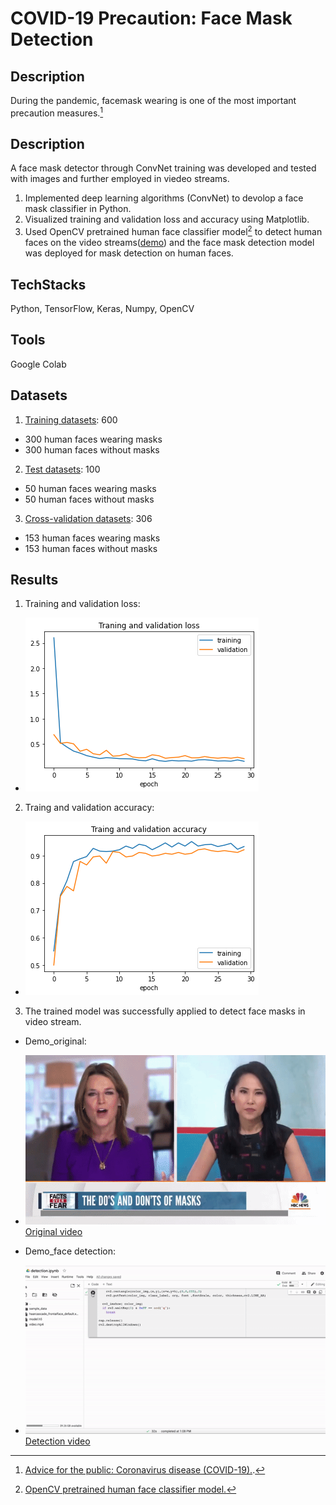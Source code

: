 # COVID-19 Precaution: Face Mask Detection
## Description
During the pandemic, facemask wearing is one of the most important precaution measures.[^1]
## Description
A face mask detector through ConvNet training was developed and tested with images and further employed in viedeo streams.
1. Implemented deep learning algorithms (ConvNet) to devolop a face mask classifier in Python.
3. Visualized training and validation loss and accuracy using Matplotlib.
4. Used OpenCV pretrained human face classifier model[^2] to detect human faces on the video streams([demo](https://github.com/phoebe20200523/COVID-19-Precaution-with-face-mask-detection/tree/main/Video)) and the face mask detection model was deployed for mask detection on human faces.
## TechStacks
Python, TensorFlow, Keras, Numpy, OpenCV
## Tools
Google Colab
## Datasets
1. [Training datasets](https://github.com/phoebe20200523/COVID-19-Precaution-with-face-mask-detection/tree/main/Train): 600
+ 300 human faces wearing masks 
+ 300 human faces without masks
2. [Test datasets](https://github.com/phoebe20200523/COVID-19-Precaution-with-face-mask-detection/tree/main/Test): 100 
+ 50 human faces wearing masks 
+ 50 human faces without masks
3. [Cross-validation datasets](https://github.com/phoebe20200523/COVID-19-Precaution-with-face-mask-detection/tree/main/Cross%20validation): 306
+ 153 human faces wearing masks 
+ 153 human faces without masks
## Results
1. Training and validation loss: 
+ ![alt text](https://github.com/phoebe20200523/COVID-19-Precaution-with-face-mask-detection/blob/main/Results/Loss.png)
2. Traing and validation accuracy:
+ ![alt text](https://github.com/phoebe20200523/COVID-19-Precaution-with-face-mask-detection/blob/main/Results/Accuracy.png)
3. The trained model was successfully applied to detect face masks in video stream.
+ Demo_original: 
- ![alt text](https://github.com/phoebe20200523/COVID-19-Precaution-with-face-mask-detection/blob/main/Video/original.gif)[Original video](https://github.com/phoebe20200523/COVID-19-Precaution-with-face-mask-detection/tree/main/Video) 

+ Demo_face detection: 
- ![alt text](https://github.com/phoebe20200523/COVID-19-Precaution-with-face-mask-detection/blob/main/Video/deom_detection.gif)[Detection video](https://github.com/phoebe20200523/COVID-19-Precaution-with-face-mask-detection/blob/main/demo%20of%20face%20mask%20detection.mp4)
[^1]: [Advice for the public: Coronavirus disease (COVID-19).](https://www.who.int/emergencies/diseases/novel-coronavirus-2019/advice-for-public).
[^2]: [OpenCV pretrained human face classifier model.](https://docs.opencv.org/3.4/db/d28/tutorial_cascade_classifier.html)



